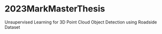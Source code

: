 # 2023MarkMasterThesis
Unsupervised Learning for 3D Point Cloud Object Detection using Roadside Dataset
